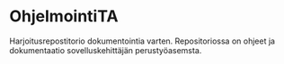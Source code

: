 # OhjelmointiTA
Harjoitusrepostitorio dokumentointia varten. Repositoriossa on ohjeet ja dokumentaatio sovelluskehittäjän perustyöasemsta.
